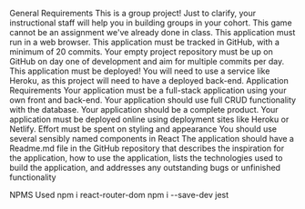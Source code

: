 General Requirements
This is a group project!
Just to clarify, your instructional staff will help you in building groups in your cohort.
This game cannot be an assignment we've already done in class.
This application must run in a web browser.
This application must be tracked in GitHub, with a minimum of 20 commits.
Your empty project repository must be up on GitHub on day one of development and aim for multiple commits per day.
This application must be deployed! You will need to use a service like Heroku, as this project will need to have a deployed back-end.
Application Requirements
Your application must be a full-stack application using your own front and back-end.
Your application should use full CRUD functionality with the database.
Your application should be a complete product.
Your application must be deployed online using deployment sites like Heroku or Netlify.
Effort must be spent on styling and appearance
You should use several sensibly named components in React
The application should have a Readme.md file in the GitHub repository that describes the inspiration for the application, how to use the application, lists the technologies used to build the application, and addresses any outstanding bugs or unfinished functionality

NPMS Used
npm i react-router-dom
npm i --save-dev jest
